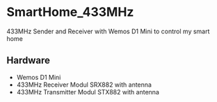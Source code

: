 # SmartHome_433MHz

433MHz Sender and Receiver with Wemos D1 Mini to control my smart home

## Hardware

* Wemos D1 Mini
* 433MHz Receiver Modul SRX882 with antenna
* 433MHz Transmitter Modul STX882 with antenna
